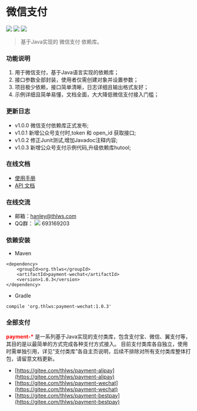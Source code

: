 微信支付
============
[![](https://img.shields.io/badge/release-v1.0.3-blue.svg)](https://github.com/thlws/payment-wechat)   [![](https://img.shields.io/badge/license-Apache--2-yellowgreen.svg)](https://www.apache.org/licenses/LICENSE-2.0.html) [![](https://img.shields.io/badge/maven%20central-v1.0.3-brightgreen.svg)](https://search.maven.org/artifact/org.thlws/payment-wechat/1.0.3/jar) 

> 基于Java实现的 微信支付 依赖库。

### 功能说明
1. 用于微信支付，基于Java语言实现的依赖库；
2. 接口参数全部封装，使用者仅需创建对象并设置参数；
3. 项目极少依赖，接口简单清晰，日志详细且输出格式友好；
4. 示例详细且简单易懂，文档全面，大大降低微信支付接入门槛；


### 更新日志
- v1.0.0 微信支付依赖库正式发布;
- v1.0.1 新增公众号支付时,token 和 open_id 获取接口;
- v1.0.2 修正Junit测试,增加Javadoc注释内容;
- v1.0.3 新增公众号支付示例代码,升级依赖库hutool;



### 在线文档
- [ 使用手册 ](http://payment-wechat.mydoc.io/)   
- [ API 文档 ](https://apidoc.gitee.com/thlws/payment-wechat)

### 在线交流
- 邮箱：hanley@thlws.com 
- QQ群：  [![](https://img.shields.io/badge/chat-on%20qq-red.svg)](//shang.qq.com/wpa/qunwpa?idkey=521df1fba7ef96db15c898e48feb26b6a82f6c2a60612154181b301febb30494) 693169203



### 依赖安装
- Maven
```
<dependency>
    <groupId>org.thlws</groupId>
    <artifactId>payment-wechat</artifactId>
    <version>1.0.3</version>
</dependency>
```
- Gradle
```
compile 'org.thlws:payment-wechat:1.0.3'
```


### 全部支付
<b style="color:red">payment-*</b> 是一系列基于Java实现的支付类库，包含支付宝、微信、翼支付等，其目的是以最简单的方式完成各种支付方式接入。
目前支付类库各自独立，使用时需单独引用，详见“支付类库”各自主页说明，后续不排除对所有支付类库整体打包，请留意文档更新。
- [https://gitee.com/thlws/payment-alipay](https://gitee.com/thlws/payment-alipay)
- [https://gitee.com/thlws/payment-wechat](https://gitee.com/thlws/payment-wechat)
- [https://gitee.com/thlws/payment-bestpay](https://gitee.com/thlws/payment-bestpay)   
